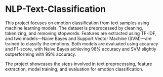 # NLP-Text-Classification

This project focuses on emotion classification from text samples using machine learning models. The dataset is preprocessed by cleaning, tokenizing, and removing stopwords. Features are extracted using TF-IDF, and two models—Naive Bayes and Support Vector Machine (SVM)—are trained to classify the emotions. Both models are evaluated using accuracy and F1-score, with Naive Bayes achieving 98% accuracy and SVM slightly outperforming with 99% accuracy.

The project showcases the steps involved in text preprocessing, feature extraction, model training, and evaluation for emotion classification.
